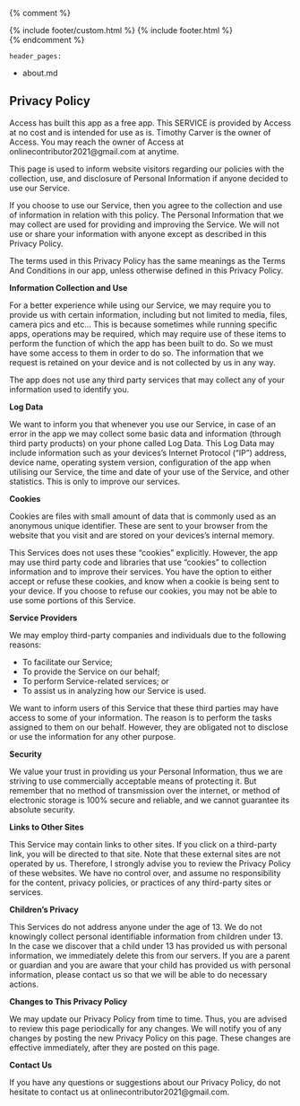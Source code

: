 <html>
<body>

{% comment %}
    <div class="page__footer">
      <footer>
        {% include footer/custom.html %}
        {% include footer.html %}
      </footer>
    </div>
{% endcomment %}
	
	
	
	
	
	

<style>
  .footer {display: none; }
</style>
	
	
	header_pages:
- about.md
	
	

<h2>Privacy Policy</h2>
<p>Access has built this app as a free app. This SERVICE is provided by Access at no cost and is intended
    for use as is. Timothy Carver is the owner of Access. You may reach the owner of Access at onlinecontributor2021@gmail.com at anytime.</p>
<p>This page is used to inform website visitors regarding our policies with the collection, use, and
    disclosure of Personal Information if anyone decided to use our Service.</p>
<p>If you choose to use our Service, then you agree to the collection and use of information in
    relation with this policy. The Personal Information that we may collect are used for providing and
    improving the Service. We will not use or share your information with anyone except as described
    in this Privacy Policy.</p>
<p>The terms used in this Privacy Policy has the same meanings as the Terms And Conditions in our app, unless otherwise defined in this Privacy Policy.</p>
  
<p><strong>Information Collection and Use</strong></p>
<p>For a better experience while using our Service, we may require you to provide us with certain information, including but not limited to media, files, camera pics and etc... This is because sometimes while running specific apps, operations may be required, which may require use of these items to perform the function of which the app has been built to do. So we must have some access to them in order to do so.
	The information that we request is retained on your device and is not collected by us in any way.</p>
<p>The app does not use any third party services that may collect any of your information used to identify you.

<p><strong>Log Data</strong></p>
<p>We want to inform you that whenever you use our Service, in case of an error in the app we may collect some 
    basic data and information (through third party products) on your phone called Log Data. This Log Data
    may include information such as your devices’s Internet Protocol (“IP”) address, device name,
    operating system version, configuration of the app when utilising our Service, the time and date
    of your use of the Service, and other statistics. This is only to improve our services.</p>
          
<p><strong>Cookies</strong></p>
<p>Cookies are files with small amount of data that is commonly used as an anonymous unique identifier.
    These are sent to your browser from the website that you visit and are stored on your devices’s
    internal memory.</p>
<p>This Services does not uses these “cookies” explicitly. However, the app may use third party code
    and libraries that use “cookies” to collection information and to improve their services. You
    have the option to either accept or refuse these cookies, and know when a cookie is being sent
    to your device. If you choose to refuse our cookies, you may not be able to use some portions of
    this Service.</p>

<p><strong>Service Providers</strong></p> <!-- This part need seem like it's not needed, but if you use any Google services, or any other third party libraries, chances are, you need this. -->
<p>We may employ third-party companies and individuals due to the following reasons:</p>
<ul>
    <li>To facilitate our Service;</li>
    <li>To provide the Service on our behalf;</li>
    <li>To perform Service-related services; or</li>
    <li>To assist us in analyzing how our Service is used.</li>
</ul>
<p>We want to inform users of this Service that these third parties may have access to some of your information. The reason is to perform the tasks assigned to them on our behalf. However, they
    are obligated not to disclose or use the information for any other purpose.</p>

<p><strong>Security</strong></p>
<p>We value your trust in providing us your Personal Information, thus we are striving to use
    commercially acceptable means of protecting it. But remember that no method of transmission over
    the internet, or method of electronic storage is 100% secure and reliable, and we cannot
    guarantee its absolute security.</p>

<p><strong>Links to Other Sites</strong></p>
<p>This Service may contain links to other sites. If you click on a third-party link, you will be
    directed to that site. Note that these external sites are not operated by us. Therefore, I
    strongly advise you to review the Privacy Policy of these websites. We have no control over, and
    assume no responsibility for the content, privacy policies, or practices of any third-party
    sites or services.</p>

<p><strong>Children’s Privacy</strong></p>
<p>This Services do not address anyone under the age of 13. We do not knowingly collect personal
    identifiable information from children under 13. In the case we discover that a child under 13
    has provided us with personal information, we immediately delete this from our servers. If you
    are a parent or guardian and you are aware that your child has provided us with personal
    information, please contact us so that we will be able to do necessary actions.</p>

<p><strong>Changes to This Privacy Policy</strong></p>
<p>We may update our Privacy Policy from time to time. Thus, you are advised to review this page
    periodically for any changes. We will notify you of any changes by posting the new Privacy Policy
    on this page. These changes are effective immediately, after they are posted on this page.</p>

<p><strong>Contact Us</strong></p>
<p>If you have any questions or suggestions about our Privacy Policy, do not hesitate to contact us at onlinecontributor2021@gmail.com.</p>

					      



<!--
<p>This Privacy Policy page was created at <a href="https://privacypolicytemplate.net"
                                              target="_blank">privacypolicytemplate.net</a>.</p>



  Movies Anytime 
   **https://web.fmovies.to/##
     
      Web Check
      Turn On

  End Movies
 -->



<!--
    Pl_Id 3399924573585322_3403811776529935 Id_End

-->



 

<!-- Place tv app index here  

        
	112233
	#ABC#
        $http://185.246.209.220:80/freeform_hd/playlist.m3u8$
	
	#MSNBC#
        $http://185.246.209.220:80/msnbc_hd/playlist.m3u8$
       
	#CBSN#
        $http://cbsnewshd-lh.akamaihd.net/i/CBSNHD_7@199302/master.m3u8$
	
	#HBO2#
	$http://161.0.157.6/PLTV/88888888/224/3221227026/03.m3u8$
	
	#Cartoon Network#
	$http://161.0.157.9/PLTV/88888888/224/3221226843/index.m3u8$
	
	#QVC#
	$http://qvclvp2.mmdlive.lldns.net/qvclvp2/9aa645c89c5447a8937537011e8f8d0d/manifest.m3u8$
	
	#MeTV#
	$http://161.0.157.9/PLTV/88888888/224/3221226727/index.m3u8$
	
	#NASA TV#
	$http://iphone-streaming.ustream.tv/uhls/6540154/streams/live/iphone/playlist.m3u8$
	
	#Classic Tv#
	$http://stmv2.euroti.com.br:1935/classique/classique/live.m3u8$
	
	#Kids Tv#
	$http://stitcher.pluto.tv/stitch/hls/channel/51c75f7bb6f26ba1cd00002f/master.m3u8?deviceType=%2C%2C&deviceMake=&deviceModel=&sid=c8b023af-ff3b-4fb6-87f0-4af929510c3d&deviceId=29556502-e2a5-45de-8deb-3b3dfa36b936_e62c9abb601b4ed5&deviceVersion=7.1.1_25&appVersion=3.5.1&deviceDNT=0&userId=&advertisingId=6e7a218c-1bf7-46bf-b486-0902a3cd5a1c&deviceLat=&deviceLon=-&app_name=&appName=&appStoreUrl=&profileLimit=high$
	
         #OWN#
	$http://185.246.209.220:80/own_hd/playlist.m3u8$
	
	#MTV#
	$http://unilivemtveu-lh.akamaihd.net/i/mtvno_1@346424/master.m3u8$
	
	#Country Network#
	$http://dcunilive2-lh.akamaihd.net/i/dclive_1@390829/master.m3u8$
	
	#DW Information Channel#
	$http://dwstream4-lh.akamaihd.net/i/dwstream4_live@131329/master.m3u8?play-only=primary$
	
	#Bloomberg#
	$https://liveproduseast.global.ssl.fastly.net/btv/desktop/us_live.m3u8$
	
	#Sony Movie Network#
	$http://yipcontent-lh.akamaihd.net/i/sonymoviechannel_1@569927/index_1080_av-p.m3u8?sd=10&rebase=on$
	
	#ESPN2#
	$http://161.0.157.8/PLTV/88888888/224/3221226881/index.m3u8$
	
	#Horror Tv#
	$http://170.178.189.66:1935/live/Stream1/playlist.m3u8$
	
	#HLN Network#
        $http://185.246.209.220:80/hln_hd/playlist.m3u8$
	
	#WWE Network#
        $http://185.246.209.218:80/live/philbrousseau@hotmail.com/c6u4UIw55z/26380.m3u8$
	
	#ESPN#
	$http://espn.tmedia.me/cache/espn1.m3u8$
	
	#Investigation Discovery#
        $http://185.246.209.220:80/id_hd/playlist.m3u8$
	
	#BET#
        $http://185.246.209.220:80/bet_hd/playlist.m3u8$
	
	#Travel Channel#
	$http://185.246.209.220:80/travelchannel_hd/playlist.m3u8$
	
	#TLC#
        $http://185.246.209.220:80/tlc_hd/playlist.m3u8$
	
	#Animal Planet#
        $http://185.246.209.220:80/animalplanet_hd/playlist.m3u8$
	
	#TNT Network#
	$http://185.246.209.220:80/tnt_hd/playlist.m3u8$
	
	#Adulswim#
	$http://adultswimhls-i.akamaihd.net/hls/live/238460/adultswim/main/1/master.m3u8$
	
	#God Tv#
        $http://161.0.157.9/PLTV/88888888/224/3221226847/index3u8$
	
	#Bravo#
	$http://161.0.157.7/PLTV/88888888/224/3221226804/03.m3u8$
	
	#WGN#
	$http://wgntribune-lh.akamaihd.net/i/WGNPrimary_1@304622/index_750_av-b.m3u8$
	
	#Beach Tv#
	$http://media4.tripsmarter.com:1935/LiveTV/DTVHD/playlist.m3u8$
	
	#Weather Channel#
	$http://weather-lh.akamaihd.net/i/twc_1@92006/master.m3u8$
	
	#Toonami#
	$http://amd.cdn.turner.com/adultswim/big/streams/playlists/toonami.m3u8?attributes=off$
	
	#Daystar#
	$http://bcliveuniv-lh.akamaihd.net/i/iptv1_1@194050/master.m3u8$
	
	#Hit Tv (English)#
	$http://kissfm-cires21-video.secure.footprint.net/hittv/bitrate_3.m3u8$
	
	#Fox News#
	$http://185.246.209.220:80/foxnews_hd/playlist.m3u8$
	
	#Fox Network#
	$http://185.246.209.220:80/fox_hd/playlist.m3u8$
	
	#Country Music Channel (CMC)#
	$http://dcunilive2-lh.akamaihd.net/i/dclive_1@390829/master.m3u8$
	
	#Atlanta Channel#
	$http://media4.tripsmarter.com:1935/LiveTV/ACVBHD/chucklist.m3u8$
	
	#Beach Tv (Pawleys Island)#
	$http://media4.tripsmarter.com:1935/LiveTV/MTVHD/playlist.m3u8$
	
	#Beach Tv (Panama City)#
	$http://media4.tripsmarter.com:1935/LiveTV/BTVHD/chucklist.m3u8$
	
	#Beach Tv (30A)#
	$http://media4.tripsmarter.com:1935/LiveTV/DTVHD/playlist.m3u8$
	
	#Daytona Beach#
	$http://oflash.dfw.swagit.com/live/daytonabeachfl/smil:std-4x3-1-a/chucklist.m3u8$
	
	#Bowie Tv#
	$http://granicusliveus3-a.akamaihd.net/cityofbowie/G0466_001/playlist.m3u8$
	
	#Buffalo Tv#
	$http://na-all15.secdn.net/pegstream3-live/play/c3e1e4c4-7f11-4a54-8b8f-c590a95b4ade/playlist.m3u8$
	
	#Kool Tv#
	$http://173.199.158.79:1935/roku/myStream/playlist.m3u8$
	
	#TV Land#
        $http://185.246.209.220:80/tvland_hd/playlist.m3u8$

	#Black Cinema#
	$http://stitcher.pluto.tv/stitch/hls/channel/561c5b0dada51f8004c4d855/master.m3u8?deviceType=web&deviceMake=Chrome&deviceModel=Chrome&sid=6e360db0-724b-11e8-be77-bf4d1417b012&deviceId=889540f0-712d-11e8-b9ec-8ba319deeadf&deviceVersion=37.0.2049.0&appVersion=2.0.0&deviceDNT=0&userId=&advertisingId=&deviceLat=38.5783&deviceLon=-90.6666&app_name=&appName=&appStoreUrl=&serverSideAds=true$
	
	
	
	
Spanish Channels

#Real Madrid TV#
$http://rmtvlive-lh.akamaihd.net/i/rmtv_1@154306/index_1000_av-b.m3u8?sd=10&rebase=on$

#Wow Tv (Peliculas Nuevas)#
$http://cdn.elsalvadordigital.com:1935/wowtv/wowtv/playlist.m3u8$


Radio Channels

#Adult Alternative#
$http://edge.music-choice-ac-chaina1.top.comcast.net/AudioChannels/Ch-022/chunklist.m3u8$										
				

					#Alternative R&B#
$http://edge.music-choice-ac-chaina1.top.comcast.net/AudioChannels/Ch-163/chunklist.m3u8$
					
#Alternative#
$http://edge.music-choice-ac-chaina1.top.comcast.net/AudioChannels/Ch-014/chunklist.m3u8$
					
#Brits + Hits#
$http://edge.music-choice-ac-chaina1.top.comcast.net/AudioChannels/Ch-154/chunklist.m3u8$
					
#Dance/EDM#
$http://edge.music-choice-ac-chaina1.top.comcast.net/AudioChannels/Ch-013/chunklist.m3u8$
					
#Hip-Hop and R&B#
$http://edge.music-choice-ac-chaina1.top.comcast.net/AudioChannels/Ch-005/chunklist.m3u8$

					
#Hit List#
$http://edge.music-choice-ac-chaina1.top.comcast.net/AudioChannels/Ch-002/chunklist.m3u8$
				
#Indie#
$http://edge.music-choice-ac-chaina1.top.comcast.net/AudioChannels/Ch-117/chunklist.m3u8$
					
#Love Songs#
$http://edge.music-choice-ac-chaina1.top.comcast.net/AudioChannels/Ch-049/chunklist.m3u8$
					
#Metal#
$http://edge.music-choice-ac-chaina1.top.comcast.net/AudioChannels/Ch-015/chunklist.m3u8$
					
#Music Choice Max#
$http://edge.music-choice-ac-chaina1.top.comcast.net/AudioChannels/Ch-050/chunklist.m3u8$
					
#Pop & Country#
$http://edge.music-choice-ac-chaina1.top.comcast.net/AudioChannels/Ch-047/chunklist.m3u8$
					
#Pop Hits#
$http://edge.music-choice-ac-chaina1.top.comcast.net/AudioChannels/Ch-029/chunklist.m3u8$
					
#R&B Soul#
$http://edge.music-choice-ac-chaina1.top.comcast.net/AudioChannels/Ch-010/chunklist.m3u8$
					
#Rap#
$http://edge.music-choice-ac-chaina1.top.comcast.net/AudioChannels/Ch-011/chunklist.m3u8$
					
#Rap 2K#
$http://edge.music-choice-ac-chaina1.top.comcast.net/AudioChannels/Ch-165/chunklist.m3u8$
					
#Reggae#
$http://edge.music-choice-ac-chaina1.top.comcast.net/AudioChannels/Ch-024/chunklist.m3u8$
					
#Rock#
$http://edge.music-choice-ac-chaina1.top.comcast.net/AudioChannels/Ch-044/chunklist.m3u8$
					
#Soft Rock#
$http://edge.music-choice-ac-chaina1.top.comcast.net/AudioChannels/Ch-001/chunklist.m3u8$
					
#Teen Beats#
$http://edge.music-choice-ac-chaina1.top.comcast.net/AudioChannels/Ch-051/chunklist.m3u8$
					
#Today's Country#
$http://edge.music-choice-ac-chaina1.top.comcast.net/AudioChannels/Ch-003/chunklist.m3u8$
					
#Underground Hip-Hop#
$http://edge.music-choice-ac-chaina1.top.comcast.net/AudioChannels/Ch-149/chunklist.m3u8$
					
#70s#
$http://edge.music-choice-ac-chaina1.top.comcast.net/AudioChannels/Ch-036/chunklist.m3u8$
					
#80s#
$http://edge.music-choice-ac-chaina1.top.comcast.net/AudioChannels/Ch-038/chunklist.m3u8$
					
#90s#
$http://edge.music-choice-ac-chaina1.top.comcast.net/AudioChannels/Ch-039/chunklist.m3u8$
					
#Classic Alternative#
$http://edge.music-choice-ac-chaina1.top.comcast.net/AudioChannels/Ch-146/chunklist.m3u8$

					
#Classic Country#
$http://edge.music-choice-ac-chaina1.top.comcast.net/AudioChannels/Ch-027/chunklist.m3u8$
					
#Classic Dance#
$http://edge.music-choice-ac-chaina1.top.comcast.net/AudioChannels/Ch-162/chunklist.m3u8$
					
#Classic Metal#
$http://edge.music-choice-ac-chaina1.top.comcast.net/AudioChannels/Ch-153/chunklist.m3u8$
					
#Classic Rock#
$http://edge.music-choice-ac-chaina1.top.comcast.net/AudioChannels/Ch-006/chunklist.m3u8$
					
#Country Hits#
$http://edge.music-choice-ac-chaina1.top.comcast.net/AudioChannels/Ch-040/chunklist.m3u8$
					
#Emo X Screamo#
$http://edge.music-choice-ac-chaina1.top.comcast.net/AudioChannels/Ch-164/chunklist.m3u8$
					
#Funk#
$http://edge.music-choice-ac-chaina1.top.comcast.net/AudioChannels/Ch-161/chunklist.m3u8$
					
#Hip-Hop Classics#
$http://edge.music-choice-ac-chaina1.top.comcast.net/AudioChannels/Ch-019/chunklist.m3u8$
					
#New Wave#
$http://edge.music-choice-ac-chaina1.top.comcast.net/AudioChannels/Ch-166/chunklist.m3u8$
					
#Punk#
$http://edge.music-choice-ac-chaina1.top.comcast.net/AudioChannels/Ch-152/chunklist.m3u8$
					
#R&B Classics#
$http://edge.music-choice-ac-chaina1.top.comcast.net/AudioChannels/Ch-043/chunklist.m3u8$
					
#Rock Hits#
$http://edge.music-choice-ac-chaina1.top.comcast.net/AudioChannels/Ch-035/chunklist.m3u8$
					
#Solid Gold Oldies#
$http://edge.music-choice-ac-chaina1.top.comcast.net/AudioChannels/Ch-004/chunklist.m3u8$
					
#Throwback Jamz#
$http://edge.music-choice-ac-chaina1.top.comcast.net/AudioChannels/Ch-042/chunklist.m3u8$
					
#Y2K#
$http://edge.music-choice-ac-chaina1.top.comcast.net/AudioChannels/Ch-048/chunklist.m3u8$

					
#Latin Jazz#
$http://edge.music-choice-ac-chaina1.top.comcast.net/AudioChannels/Ch-157/chunklist.m3u8$
				
#Mexicana#
$http://edge.music-choice-ac-chaina1.top.comcast.net/AudioChannels/Ch-026/chunklist.m3u8$
					
#Musica Urbana#
$http://edge.music-choice-ac-chaina1.top.comcast.net/AudioChannels/Ch-034/chunklist.m3u8$
					
#Pop Latino#
$http://edge.music-choice-ac-chaina1.top.comcast.net/AudioChannels/Ch-041/chunklist.m3u8$
				
#Rock Latino#
$http://edge.music-choice-ac-chaina1.top.comcast.net/AudioChannels/Ch-155/chunklist.m3u8$

					
#Romances#
$http://edge.music-choice-ac-chaina1.top.comcast.net/AudioChannels/Ch-031/chunklist.m3u8$
					
#Teen Ritmos#
$http://edge.music-choice-ac-chaina1.top.comcast.net/AudioChannels/Ch-159/chunklist.m3u8$

					
#Tropicales#
$http://edge.music-choice-ac-chaina1.top.comcast.net/AudioChannels/Ch-025/chunklist.m3u8$
					
#All Xmas#
$http://edge.music-choice-ac-chaina1.top.comcast.net/AudioChannels/Ch-158/chunklist.m3u8$
					
#Americana#
$http://edge.music-choice-ac-chaina1.top.comcast.net/AudioChannels/Ch-147/chunklist.m3u8$

					
#Bluegrass#
$http://edge.music-choice-ac-chaina1.top.comcast.net/AudioChannels/Ch-148/chunklist.m3u8$
					
#Blues#
$http://edge.music-choice-ac-chaina1.top.comcast.net/AudioChannels/Ch-046/chunklist.m3u8$
					
#Classical Masterpieces#
$http://edge.music-choice-ac-chaina1.top.comcast.net/AudioChannels/Ch-017/chunklist.m3u8$

					
#Contemporary Christian#
$http://edge.music-choice-ac-chaina1.top.comcast.net/AudioChannels/Ch-016/chunklist.m3u8$
					
#Easy Listening#
$http://edge.music-choice-ac-chaina1.top.comcast.net/AudioChannels/Ch-009/chunklist.m3u8$
					
#Folk#
$http://edge.music-choice-ac-chaina1.top.comcast.net/AudioChannels/Ch-156/chunklist.m3u8$

					
#Gospel#
$http://edge.music-choice-ac-chaina1.top.comcast.net/AudioChannels/Ch-023/chunklist.m3u8$
					
#Jazz#
$http://edge.music-choice-ac-chaina1.top.comcast.net/AudioChannels/Ch-012/chunklist.m3u8$
					
#Light Classical#
$http://edge.music-choice-ac-chaina1.top.comcast.net/AudioChannels/Ch-008/chunklist.m3u8$
					
#Lounge#
$http://edge.music-choice-ac-chaina1.top.comcast.net/AudioChannels/Ch-150/chunklist.m3u8$

					
#Opera#
$http://edge.music-choice-ac-chaina1.top.comcast.net/AudioChannels/Ch-167/chunklist.m3u8$

					
#Party Favorites#
$http://edge.music-choice-ac-chaina1.top.comcast.net/AudioChannels/Ch-033/chunklist.m3u8$
				
#Singers & Swing#
$http://edge.music-choice-ac-chaina1.top.comcast.net/AudioChannels/Ch-018/chunklist.m3u8$
					
#Smooth Jazz#
$http://edge.music-choice-ac-chaina1.top.comcast.net/AudioChannels/Ch-007/chunklist.m3u8$

					
#Sounds of The Seasons#
$http://edge.music-choice-ac-chaina1.top.comcast.net/AudioChannels/Ch-032/chunklist.m3u8.m3u8$	
			
#Soundscapes#
$http://edge.music-choice-ac-chaina1.top.comcast.net/AudioChannels/Ch-045/chunklist.m3u8$
				
#Stage & Screen#
$http://edge.music-choice-ac-chaina1.top.comcast.net/AudioChannels/Ch-028/chunklist.m3u8$

					
#Kids Movie Soundtracks#
$http://edge.music-choice-ac-chaina1.top.comcast.net/AudioChannels/Ch-160/chunklist.m3u8$
					
#Kidz Only#
$http://edge.music-choice-ac-chaina1.top.comcast.net/AudioChannels/Ch-021/chunklist.m3u8$
					
#Toddler Tunes#
$http://edge.music-choice-ac-chaina1.top.comcast.net/AudioChannels/Ch-020/chunklist.m3u8$
					
#Brazilian Pop#
$http://edge.music-choice-ac-chaina1.top.comcast.net/AudioChannels/Ch-135/chunklist.m3u8$
					
#Philipino#
$http://edge.music-choice-ac-chaina1.top.comcast.net/AudioChannels/Ch-136/chunklist.m3u8$					

#K-Pop#
$http://edge.music-choice-ac-chaina1.top.comcast.net/AudioChannels/Ch-134/chunklist.m3u8$

#80s Rock#
$http://edge.music-choice-ac-chaina1.top.comcast.net/AudioChannels/Ch-151/chunklist.m3u8$

End Radio


start of ch 127 - 200 for usa button menu 

#Trinity Tv#
$http://161.0.157.38/PLTV/88888888/224/3221226638/index.m3u8$

#Dream Tv#
$http://live.netd.com.tr/S1/HLS_LIVE/dreamtv/1000/prog_index.m3u8$

#Hallmark Movies & Mysteries#
$http://espa.land02.live:8080/live/inikodijevic/y3cjPiGee4/77089.m3u8$

#Disney Channel HD#
$http://185.246.209.220:80/disneychannel_hd/playlist.m3u8$

#Disney Jr#
$http://185.246.209.220:80/disneyjr_hd/playlist.m3u8$

#Discovery Channel#
$http://185.246.209.220:80/discoverychannel_hd/playlist.m3u8$
	
#USA Network#
$http://185.246.209.220:80/usanetwork_hd/playlist.m3u8$

#History Channel#
$http://185.246.209.220:80/historychannel_hd/playlist.m3u8$
	
#Food Network#
$http://185.246.209.220:80/foodnetwork_hd/playlist.m3u8$

#NBC#
$http://161.0.157.51/PLTV/88888888/224/3221227040/01.m3u8$ 10 

#Fashion Tv#
$http://lb.streaming.sk/fashiontv/stream/playlist.m3u8$

#HBO#
$http://161.0.157.5/PLTV/88888888/224/3221226127/index.m3u8$

#Cinemax Prime#
$http://161.0.157.5/PLTV/88888888/224/3221226834/index.m3u8$

#My TV#
$http://161.0.157.5/PLTV/88888888/224/3221226727/index.m3u8$

#Fox Cinema#
$http://161.0.157.5/PLTV/88888888/224/3221226793/index.m3u8$


#Hype TV#
$http://161.0.157.5/PLTV/88888888/224/3221226726/index.m3u8$

#BoomBox#
$http://161.0.157.5/PLTV/88888888/224/3221226332/index.m3u8$

#Court#
$http://161.0.157.5/PLTV/88888888/224/3221226845/index.m3u8$

#Live Love#
$http://161.0.157.5/PLTV/88888888/224/3221226847/index.m3u8$   


20


#CNN#
$http://185.246.209.220:80/cnn_hd/playlist.m3u8$

#Mercy & Truth Tv#
$http://161.0.157.9/PLTV/88888888/224/3221226847/index.m3u8$

#Catch#
$http://161.0.157.9/PLTV/88888888/224/3221226865/index.m3u8$

#Catch 2#
$http://161.0.157.9/PLTV/88888888/224/3221226874/index.m3u8$


#CNBC World#
$http://161.0.157.9/PLTV/88888888/224/3221227005/index.m3u8$

#Premier Fox#
$http://161.0.157.9/PLTV/88888888/224/3221227013/index.m3u8$

#NBC#
$http://161.0.157.9/PLTV/88888888/224/3221227040/index.m3u8$

#CBS 48#
$http://161.0.157.9/PLTV/88888888/224/3221227041/index.m3u8$

#Disney Channel#
$http://161.0.157.6/PLTV/88888888/224/3221226299/index.m3u8$

#Fox Movies#
$http://161.0.157.6/PLTV/88888888/224/3221226321/index.m3u8?fluxustv.m3u8$

#Comedy Channel#
$http://185.246.209.220:80/comedycentral_hd/playlist.m3u8$

#The Gift & Prive#
$http://z5ams.akamaized.net/andprivehd/tracks-v1a1/index.m3u8$

#Sony Movie Channel#
$http://yipcontent-lh.akamaihd.net/i/sonymoviechannel_1@569927/index_1080_av-p.m3u8?sd=10&rebase=on$

#Hollywood Movies 11 Action#
$http://aldirect.hls.huya.com/huyalive/30765679-2504742278-10757786168918540288-3049003128-10057-A-0-1_1200.m3u8$

#Hollywood Movies 8 Horror#
$http://js.hls.huya.com/huyalive/30765679-2478268764-10644083292078342144-2847699106-10057-A-0-1_1200.m3u8$

#Hollywood 7 Adventure#
$http://aldirect.hls.huya.com/huyalive/28466698-2689659358-11551998979990355968-2789274580-10057-A-0-1_1200.m3u8$

#Hollywood Movies 5 #
$http://ws4.streamhls.huya.com/huyalive/29106097-2689279104-11550365801496182784-2777026902-10057-A-0-1_1200/playlist.m3u8$

#Hollywood Movies 4 Action#
$http://ws4.streamhls.huya.com/huyalive/29106097-2689448236-11551092217904889856-2789274572-10057-A-0-1_1200/playlist.m3u8?thebestfreeenglishchannels.m3u8$

#&Flix#
$http://z5ams.akamaized.net/andflixhd/tracks-v1a1/index.m3u8$

#AMC Network#
$http://adultswimhls-i.akamaihd.net/hls/live/238460/adultswim/main/1/master_Layer5.m3u8$

#Aqua Teens#
$https://adultswim-vodlive.cdn.turner.com/live/aqua-teen/stream.m3u8$

#Black Jesus (Comedy)#
$http://adultswim-vodlive.cdn.turner.com/live/black-jesus/stream.m3u8$

#Metalocalypse (Anime)#
$http://adultswim-vodlive.cdn.turner.com/live/metalocalypse/stream.m3u8$

#Adventure Tv#
$http://stitcher.pluto.tv/stitch/hls/channel/5938876b78d8d9c074c3c657/master.m3u8?deviceType=&deviceMake=&deviceModel=&sid=2&deviceId=&deviceVersion=&appVersion=&deviceDNT=&userId=&advertisingId=&deviceLat=&deviceLon=-&app_name=&appName=&appStoreUrl=&profileLimit=high$

#Action Tv#
$http://stitcher.pluto.tv/stitch/hls/channel/561d7d484dc7c8770484914a/master.m3u8?deviceType=&deviceMake=&deviceModel=&sid=2&deviceId=&deviceVersion=&appVersion=&deviceDNT=&userId=&advertisingId=&deviceLat=&deviceLon=-&app_name=&appName=&appStoreUrl=&profileLimit=high$

#AKC Tv (Pet Shows)#
$https://video.blivenyc.com/broadcast/prod/2061/22/file-3192k.m3u8$

#Lifetime Tv#
$http://185.246.209.220:80/lifetime_hd/playlist.m3u8$

#Zee World#
$http://161.0.157.6/PLTV/88888888/224/3221226542/index.m3u8$

#Fox#
$http://161.0.157.9/PLTV/88888888/224/3221227013/index.m3u8$

#Fishing Channel#
$http://161.0.157.9/PLTV/88888888/224/3221226811/index.m3u8$

#Turner Classic Movies#
$http://185.246.209.220:80/tcm_hd/playlist.m3u8$

#A&E#
$http://185.246.209.218:80/live/philbrousseau@hotmail.com/c6u4UIw55z/26619.m3u8$

#AMC#
$http://185.246.209.220:80/amc_hd/playlist.m3u8$

#CW Network#
$http://185.246.209.220:80/cw_hd/playlist.m3u8$

#Discovery Science#
$http://185.246.209.220:80/id_hd/playlist.m3u8$

#FX#
$http://185.246.209.220:80/fx_hd/playlist.m3u8$

#Hallmark Channel#
$http://espa.land02.live:8080/live/inikodijevic/y3cjPiGee4/77089.m3u8$

#ESPN#
$http://espa.land02.live:8080/live/inikodijevic/y3cjPiGee4/74879.m3u8$

#USA Network#
$http://185.246.209.220:80/usanetwork_hd/playlist.m3u8$

#A&E Channel#
$http://185.246.209.218:80/live/philbrousseau@hotmail.com/c6u4UIw55z/26619.m3u8$

#Bravo#
$http://185.246.209.220:80/bravo_hd/playlist.m3u8$

#Cartoon Network#
$http://185.246.209.220:80/cartoonnetwork_hd/playlist.m3u8$

#PBS#
$http://185.246.209.218:80/live/philbrousseau@hotmail.com/c6u4UIw55z/27909.m3u8$

#HGTV#
$http://185.246.209.220:80/hgtv_hd/playlist.m3u8$

#BBC America#
$http://185.246.209.220:80/bbcamerica_hd/playlist.m3u8$

#Nat Geo HD#
$http://185.246.209.220:80/natgeo_hd/playlist.m3u8$

#Nickelodeon HD#
$http://185.246.209.218:80/live/philbrousseau@hotmail.com/c6u4UIw55z/27912.m3u8$

#Discovery Investigation#
$http://185.246.209.220:80/id_hd/playlist.m3u8$

#Showtime HD#
$http://185.246.209.218:80/live/philbrousseau@hotmail.com/c6u4UIw55z/27883.m3u8$

#TSN 1#
$http://185.246.209.218:80/live/philbrousseau@hotmail.com/c6u4UIw55z/26361.m3u8$

#Starz HD#
$http://185.246.209.218:80/live/philbrousseau@hotmail.com/c6u4UIw55z/27906.m3u8$

#Starz Western HD#
$http://185.246.209.218:80/live/philbrousseau@hotmail.com/c6u4UIw55z/27906.m3u8$

#SYFY HD#
$http://185.246.209.220:80/syfy_hd/playlist.m3u8$

#TBS#
$http://185.246.209.220:80/tbs_hd/playlist.m3u8
$

#TNT#
$http://185.246.209.220:80/tnt_hd/playlist.m3u8$

#Tru Tv#
$http://185.246.209.220:80/trutv_hd/playlist.m3u8$




start of ch 201 - 300 for spanish button menu 

#Esperanza (Spn)#
$http://k3.usastreams.com:1935/etvSD/etvSD/live.m3u8$

#BH TV#
$http://cdn2.ujjina.com:1935/iptvbhtv/livebhtvtv/playlist.m3u8$

#Telecibao#
$https://59f1cbe63db89.streamlock.net:1443/cibaotv/_definst_/cibaotv/chunklist_w1438119171.m3u8$

#WMS#
$http://cm.hostlagarto.com:8081/wmserviceHD/wmservicehd.myStream/chunks.m3u8$

#ATV#
$http://dqsz3cincv704.cloudfront.net/pe/smil:canal_atv.smil/chunklist_b1056768.m3u8$

#Hoy Jugamos#
$http://rmtvlive-lh.akamaihd.net/i/rmtv_1@154306/index_1000_av-p.m3u8?sd=10&rebase=on?iptvgratis?chile.m3u8$

#Universal TV#
$http://161.0.157.5/PLTV/88888888/224/3221226828/index.m3u8$

#Fox Movies#
$http://161.0.157.5/PLTV/88888888/224/3221226321/index.m3u8$

#Spanish MTV#
$http://161.0.157.5/PLTV/88888888/224/3221226828/index.m3u8$

#title place holder#
$url place holder$

#title place holder#
$url place holder$  10 

#title place holder#
$url place holder$

#title place holder#
$url place holder$

#title place holder#
$url place holder$

#title place holder#
$url place holder$

#title place holder#
$url place holder$

#title place holder#
$url place holder$

#title place holder#
$url place holder$

#title place holder#
$url place holder$

#title place holder#
$url place holder$

#title place holder#
$url place holder$   20 

#title place holder#
$url place holder$

#title place holder#
$url place holder$

#title place holder#
$url place holder$

#title place holder#
$url place holder$

#title place holder#
$url place holder$

#title place holder#
$url place holder$

#title place holder#
$url place holder$

#title place holder#
$url place holder$

#title place holder#
$url place holder$

#title place holder#
$url place holder$     30 

#title place holder#
$url place holder$

#title place holder#
$url place holder$

#title place holder#
$url place holder$

#title place holder#
$url place holder$

#title place holder#
$url place holder$

#title place holder#
$url place holder$

#title place holder#
$url place holder$

#title place holder#
$url place holder$

#title place holder#
$url place holder$

#title place holder#
$url place holder$     40 

#title place holder#
$url place holder$

#title place holder#
$url place holder$

#title place holder#
$url place holder$

#title place holder#
$url place holder$

#title place holder#
$url place holder$

#title place holder#
$url place holder$

#title place holder#
$url place holder$

#title place holder#
$url place holder$      

#title place holder#
$url place holder$

#title place holder#
$url place holder$      50 

#title place holder#
$url place holder$

#title place holder#
$url place holder$

#title place holder#
$url place holder$

#title place holder#
$url place holder$

#title place holder#
$url place holder$

#title place holder#
$url place holder$

#title place holder#
$url place holder$

#title place holder#
$url place holder$

#title place holder#
$url place holder$

#title place holder#
$url place holder$       60 

#title place holder#
$url place holder$

#title place holder#
$url place holder$

#title place holder#
$url place holder$

#title place holder#
$url place holder$

#title place holder#
$url place holder$

#title place holder#
$url place holder$

#title place holder#
$url place holder$

#title place holder#
$url place holder$

#title place holder#
$url place holder$

#title place holder#
$url place holder$      70 

#title place holder#
$url place holder$

#title place holder#
$url place holder$

#title place holder#
$url place holder$

#title place holder#
$url place holder$

#title place holder#
$url place holder$

#title place holder#
$url place holder$

#title place holder#
$url place holder$

#title place holder#
$url place holder$

#title place holder#
$url place holder$

#title place holder#
$url place holder$    80 

#title place holder#
$url place holder$

#title place holder#
$url place holder$

#title place holder#
$url place holder$

#title place holder#
$url place holder$

#title place holder#
$url place holder$

#title place holder#
$url place holder$

#title place holder#
$url place holder$

#title place holder#
$url place holder$

#title place holder#
$url place holder$

#title place holder#
$url place holder$       90 

#title place holder#
$url place holder$

#title place holder#
$url place holder$

#title place holder#
$url place holder$
	
#title place holder#
$url place holder$

#title place holder#
$url place holder$

#title place holder#
$url place holder$

#title place holder#
$url place holder$

#title place holder#
$url place holder$

#title place holder#
$url place holder$

#title place holder#
$url place holder$        100 



start of ch 301 - 400 for world cam button menu 

#Aruba#
$http://video3.earthcam.com/fecnetwork/4644.flv/hasbahca.m3u8$

#France - Eiffel Tower#
$http://video3.earthcam.com/fecnetwork/eiffelcamHD.flv/playlist.m3u8$

#Hawaii#
$https://video3.earthcam.com/fecnetwork/5204.flv/chunklist_w281297372.m3u8$

#Brazil - Copacabana#
$http://video3.earthcam.com/fecnetwork/6593.flv/playlist.m3u8$

#Fort Lauderdale Florida#
$https://videos3.earthcam.com/fecnetwork/windjammerHD2.flv/chunklist_w184562487.m3u8$

#Miami Beach#
$https://videos3.earthcam.com/fecnetwork/3273.flv/chunklist_w1637825176.m3u8$

#New York - Manhattan#
$http://video3.earthcam.com/fecnetwork/libertyHD1.flv/playlist.m3u8$

#New York Times Square#
$https://videos3.earthcam.com/fecnetwork/9974.flv/chunklist_w1347821654.m3u8$

#Times Square - Crossroads#
$https://videos3.earthcam.com/fecnetwork/4717.flv/chunklist_w1612558055.m3u8$

#Times Square Skyline#
$http://video3.earthcam.com:1935/fecnetwork/hdtimes10.flv/chunklist_w912634094.m3u8$   10 

#Times Square Skyline2#
$http://video3.earthcam.com:1935/fecnetwork/4017timessquare.flv/chunklist_w1105786569.m3u8$

#Times Square Side Angle#
$http://video3.earthcam.com:1935/fecnetwork/hdtimes11.flv/chunklist_w1954852334.m3u8$

#New York Sky Cam#
$http://video3.earthcam.com:1935/fecnetwork/7384.flv/playlist.m3u8$

#New York Bay#
$http://video3.earthcam.com:1935/fecnetwork/libertyHD1.flv/chunklist_w1415882554.m3u8$

#New York Skyline#
$http://video3.earthcam.com:1935/fecnetwork/4544.flv/playlist.m3u8$

#New York Statue of Liberty#
$http://video3.earthcam.com:1935/fecnetwork/statueoflibertyHD.flv/chunklist_w1101621526.m3u8$

#New York Bridges#
$http://video3.earthcam.com:1935/fecnetwork/3983.flv/playlist.m3u8$

#New York Street#
$http://video3.earthcam.com:1935/fecnetwork/4717.flv/playlist.m3u8$

#New York Road#
$http://video3.earthcam.com:1935/fecnetwork/6427.flv/playlist.m3u8$

#Seaside Heights New Jersey#
$https://videos3.earthcam.com/fecnetwork/6975.flv/chunklist_w294581420.m3u8$  20 

#NO Bourbon Str#
$http://videos3.earthcam.com/fecnetwork/4282.flv/playlist.m3u8$

#Cats Meow1 - New Orleans#
$https://videos3.earthcam.com/fecnetwork/9106.flv/chunklist_w2037440863.m3u8$

#Cats Meow2 - New Orleans#
$https://videos3.earthcam.com/fecnetwork/4281.flv/chunklist_w1641500792.m3u8$

#Jerusalem#
$https://videos3.earthcam.com/fecnetwork/7949.flv/chunklist_w849835664.m3u8$

#Jerusalem - Wall#
$http://video3.earthcam.com/fecnetwork/7949.flv/playlist.m3u8$

#Live Fish Tank#
$http://wse.planeta-online.tv:1935/live/channel_3/livestream.m3u8$

#Hollywood-California#
$http://video3.earthcam.com/fecnetwork/lacitytours1.flv/hasbahca.m3u8$

#San Francisco Bay#
$http://video3.earthcam.com/fecnetwork/6603.flv/chunklist_w2127467040.m3u8$

#San Francisco Sky#
$http://video3.earthcam.com/fecnetwork/6961.flv/chunklist_w430928417.m3u8$

#Toronto Skyline#
$http://video3.earthcam.com/fecnetwork/9298.flv/playlist.m3u8$

#Toronto Skyline 2#
$https://video3.earthcam.com/fecnetwork/9299.flv/chunklist_w1784008279.m3u8$    30 

#Virginia Beach#
$http://video3.earthcam.com/fecnetwork/8048.flv/playlist.m3u8$

#Miami - Sloppy Joe's#
$http://wowza.floridakeysmedia.com:8090/sloppyjoes/mp4:sloppyjoes.stream/chunklist_w2119018131.m3u8$

#Sloppy Joe's Outside#
$http://wowza2.floridakeysmedia.com:1935/crowdcam/crowdcam.stream/chunklist_w1509771913.m3u8$

#New Zealand#
$http://video3.earthcam.com/fecnetwork/9189.flv/playlist.m3u8$

#Indonesia#
$http://video3.earthcam.com/fecnetwork/4338.flv/playlist.m3u8$

#UK#
$http://video3.earthcam.com/fecnetwork/AbbeyRoadHD1.flv/playlist.m3u8$

#Ontario - Niagara Falls#
$http://video3.earthcam.com/fecnetwork/7382.flv/playlist.m3u8$

#Norway - Bergen#
$http://stream.vosskom.no:1935/bt/Festplassen.stream/chunklist_w1948801769.m3u8$

#Russia - Moscou#
$http://video3.earthcam.com/fecnetwork/moscowHD1.flv/playlist.m3u8$

#Tokyo#
$http://video3.earthcam.com/fecnetwork/tokyo1.flv/playlist.m3u8$    40 

#Las Vegas#
$http://video3.earthcam.com/fecnetwork/eclasvegas.flv/HasBahCa.m3u8$

#Idaho#
$http://ktvb-lh.akamaihd.net/i/KTVB_Shows_1@60359/index_1000_av-p.m3u8$

#New Jersy Falls#
$http://video3.earthcam.com/fecnetwork/4918.flv/HasBahCa.m3u8$

#Santa Fe New Mexico#
$http://video3.earthcam.com/fecnetwork/4831.flv/HasBahCa.m3u8$

#Texas#
$http://video3.earthcam.com/fecnetwork/6081.flv/HasBahCa.m3u8$

#St. Louis Bridge#
$https://streaming5.mdottraffic.com/rtplive/051807.stream/chunklist_w71529816.m3u8$

#North Carolina Beach#
$https://cams.cdn-surfline.com/wsc-east/ec-capehatterascam.stream/chunklist.m3u8$

#Dubai#
$http://videos3.earthcam.com/fecnetwork/5868.flv/playlist.m3u8$      

#Africa#
$http://stream.africam.com:1935/ce/ce.stream_source/playlist.m3u8$

#African Plain#
$http://stream.africam.com:1935/tm/tm.stream_source/playlist.m3u8$       50 

#Africa - Water Hole#
$http://stream.africam.com:1935/nk/nk.stream_source/playlist.m3u8$

#title place holder#
$url place holder$

#title place holder#
$url place holder$

#title place holder#
$url place holder$

#title place holder#
$url place holder$

#title place holder#
$url place holder$

#title place holder#
$url place holder$

#title place holder#
$url place holder$

#title place holder#
$url place holder$       60 

#title place holder#
$url place holder$

#title place holder#
$url place holder$

#title place holder#
$url place holder$

#title place holder#
$url place holder$

#title place holder#
$url place holder$

#title place holder#
$url place holder$

#title place holder#
$url place holder$

#title place holder#
$url place holder$

#title place holder#
$url place holder$

#title place holder#
$url place holder$      70 

#title place holder#
$url place holder$

#title place holder#
$url place holder$
	
#title place holder#
$url place holder$  

#title place holder#
$url place holder$

#title place holder#
$url place holder$

#title place holder#
$url place holder$

#title place holder#
$url place holder$

#title place holder#
$url place holder$

#title place holder#
$url place holder$

#title place holder#
$url place holder$      80 

#title place holder#
$url place holder$

#title place holder#
$url place holder$

#title place holder#
$url place holder$ 

#title place holder#
$url place holder$

#title place holder#
$url place holder$

#title place holder#
$url place holder$

#title place holder#
$url place holder$

#title place holder#
$url place holder$

#title place holder#
$url place holder$

#title place holder#
$url place holder$  90 

#title place holder#
$url place holder$

#title place holder#
$url place holder$

#title place holder#
$url place holder$  

#title place holder#
$url place holder$

#title place holder#
$url place holder$

#title place holder#
$url place holder$

#title place holder#
$url place holder$

#title place holder#
$url place holder$       98


Start of Sport Menu


#Sports Cast#
$http://sdfsaew.tk/nba1.m3u8$

#Encore Sports#
$http://sdfsaew.tk/nba2.m3u8$

#Sports Max#
$http://161.0.157.5/PLTV/88888888/224/3221226777/index.m3u8$

#AD Sports 2#
$http://adtv.ercdn.net/adsport2/adsport2_720p.m3u8$

#ESPN#
$http://espn.tmedia.me/cache/espn1.m3u8$

#ESPN2#
$http://161.0.157.8/PLTV/88888888/224/3221226881/index.m3u8$


#NBA TV HD#
$http://espa.land02.live:8080/live/inikodijevic/y3cjPiGee4/155378.m3u8$

#NFL Network HD#
$http://espa.land02.live:8080/live/inikodijevic/y3cjPiGee4/103956.m3u8$

#NHL Network HD#
$http://espa.land02.live:8080/live/inikodijevic/y3cjPiGee4/103956.m3u8$

#Trinity TV#
$http://161.0.157.38/PLTV/88888888/224/3221226638/index.m3u8$

#Outdoor Channel HD#
$http://vapi.vaders.tv/play/40878.m3u8?token=eyJ1c2VybmFtZSI6ImJveWVya2V2IiwicGFzc3dvcmQiOiJ3czIyMzJidSJ9$

#Sundance HD#
$http://185.246.209.220:80/sundance_hd/playlist.m3u8$

#POP HD#
$http://185.246.209.220:80/pop_hd/playlist.m3u8$

#HGTV HD#
$http://185.246.209.220:80/hgtv_hd/playlist.m3u8$

#Fuse#
$http://185.246.209.220:80/fuse_hd/playlist.m3u8$


#NFL Network#
$http://espa.land02.live:8080/live/inikodijevic/y3cjPiGee4/103956.m3u8$

#Major League Baseball#
$http://mlblive-akc.mlb.com/ls01/mlbam/mlb_network/NETWORK_LINEAR_1/master_wired.m3u8$

#Golf Channel#
$http://espa.land02.live:8080/live/inikodijevic/y3cjPiGee4/95151.m3u8$

#Spike TV#
$http://185.246.209.218:80/live/philbrousseau@hotmail.com/c6u4UIw55z/27907.m3u8$

#TSN 1#
$http://185.246.209.218:80/live/philbrousseau@hotmail.com/c6u4UIw55z/26361.m3u8$

#WWE Network#
$http://185.246.209.218:80/live/philbrousseau@hotmail.com/c6u4UIw55z/26380.m3u8$

#title place holder#
$url place holder$    20


#title place holder#
$url place holder$

#title place holder#
$url place holder$

#title place holder#
$url place holder$

#title place holder#
$url place holder$

#title place holder#
$url place holder$

#title place holder#
$url place holder$

#title place holder#
$url place holder$

#title place holder#
$url place holder$

#title place holder#
$url place holder$

#title place holder#
$url place holder$   30



#title place holder#
$url place holder$

#title place holder#
$url place holder$

#title place holder#
$url place holder$

#title place holder#
$url place holder$

#title place holder#
$url place holder$

#title place holder#
$url place holder$

#title place holder#
$url place holder$

#title place holder#
$url place holder$

#title place holder#
$url place holder$

#title place holder#
$url place holder$  40



#title place holder#
$url place holder$

#title place holder#
$url place holder$

#title place holder#
$url place holder$

#title place holder#
$url place holder$

#title place holder#
$url place holder$

#title place holder#
$url place holder$

#title place holder#
$url place holder$

#title place holder#
$url place holder$

#title place holder#
$url place holder$

#title place holder#
$url place holder$    50



442211

	
	


-->






